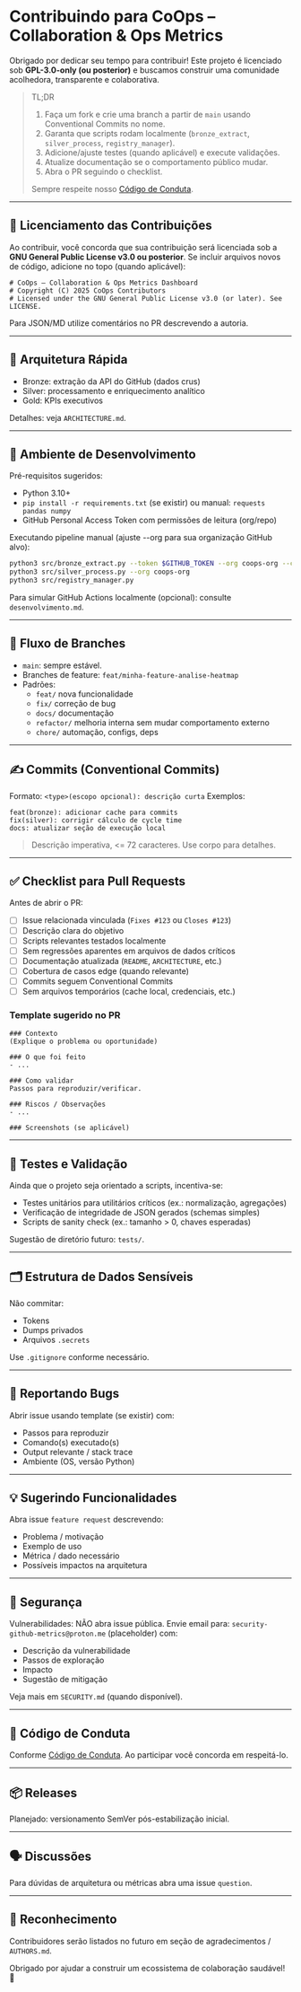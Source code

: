 # Contribuindo para CoOps – Collaboration & Ops Metrics

Obrigado por dedicar seu tempo para contribuir! Este projeto é licenciado sob **GPL-3.0-only (ou posterior)** e buscamos construir uma comunidade acolhedora, transparente e colaborativa.

> TL;DR
> 1. Faça um fork e crie uma branch a partir de `main` usando Conventional Commits no nome.  
> 2. Garanta que scripts rodam localmente (`bronze_extract`, `silver_process`, `registry_manager`).  
> 3. Adicione/ajuste testes (quando aplicável) e execute validações.  
> 4. Atualize documentação se o comportamento público mudar.  
> 5. Abra o PR seguindo o checklist.  
>
> Sempre respeite nosso [Código de Conduta](CODE_OF_CONDUCT.md).

---
## 📜 Licenciamento das Contribuições
Ao contribuir, você concorda que sua contribuição será licenciada sob a **GNU General Public License v3.0 ou posterior**. Se incluir arquivos novos de código, adicione no topo (quando aplicável):
```
# CoOps – Collaboration & Ops Metrics Dashboard
# Copyright (C) 2025 CoOps Contributors
# Licensed under the GNU General Public License v3.0 (or later). See LICENSE.
```
Para JSON/MD utilize comentários no PR descrevendo a autoria.

---
## 🧱 Arquitetura Rápida
- Bronze: extração da API do GitHub (dados crus)
- Silver: processamento e enriquecimento analítico
- Gold: KPIs executivos

Detalhes: veja `ARCHITECTURE.md`.

---
## 🔧 Ambiente de Desenvolvimento
Pré-requisitos sugeridos:
- Python 3.10+
- `pip install -r requirements.txt` (se existir) ou manual: `requests pandas numpy`
- GitHub Personal Access Token com permissões de leitura (org/repo)

Executando pipeline manual (ajuste --org para sua organização GitHub alvo):
```bash
python3 src/bronze_extract.py --token $GITHUB_TOKEN --org coops-org --cache
python3 src/silver_process.py --org coops-org
python3 src/registry_manager.py
```

Para simular GitHub Actions localmente (opcional): consulte `desenvolvimento.md`.

---
## 🌿 Fluxo de Branches
- `main`: sempre estável.
- Branches de feature: `feat/minha-feature-analise-heatmap`
- Padrões:
  - `feat/` nova funcionalidade
  - `fix/` correção de bug
  - `docs/` documentação
  - `refactor/` melhoria interna sem mudar comportamento externo
  - `chore/` automação, configs, deps

---
## ✍️ Commits (Conventional Commits)
Formato: `<type>(escopo opcional): descrição curta`
Exemplos:
```
feat(bronze): adicionar cache para commits
fix(silver): corrigir cálculo de cycle time
docs: atualizar seção de execução local
```
> Descrição imperativa, <= 72 caracteres. Use corpo para detalhes.

---
## ✅ Checklist para Pull Requests
Antes de abrir o PR:
- [ ] Issue relacionada vinculada (`Fixes #123` ou `Closes #123`)
- [ ] Descrição clara do objetivo
- [ ] Scripts relevantes testados localmente
- [ ] Sem regressões aparentes em arquivos de dados críticos
- [ ] Documentação atualizada (`README`, `ARCHITECTURE`, etc.)
- [ ] Cobertura de casos edge (quando relevante)
- [ ] Commits seguem Conventional Commits
- [ ] Sem arquivos temporários (cache local, credenciais, etc.)

### Template sugerido no PR
```
### Contexto
(Explique o problema ou oportunidade)

### O que foi feito
- ...

### Como validar
Passos para reproduzir/verificar.

### Riscos / Observações
- ...

### Screenshots (se aplicável)
```

---
## 🧪 Testes e Validação
Ainda que o projeto seja orientado a scripts, incentiva-se:
- Testes unitários para utilitários críticos (ex.: normalização, agregações)
- Verificação de integridade de JSON gerados (schemas simples)
- Scripts de sanity check (ex.: tamanho > 0, chaves esperadas)

Sugestão de diretório futuro: `tests/`.

---
## 🗂️ Estrutura de Dados Sensíveis
Não commitar:
- Tokens
- Dumps privados
- Arquivos `.secrets`

Use `.gitignore` conforme necessário.

---
## 🐛 Reportando Bugs
Abrir issue usando template (se existir) com:
- Passos para reproduzir
- Comando(s) executado(s)
- Output relevante / stack trace
- Ambiente (OS, versão Python)

---
## 💡 Sugerindo Funcionalidades
Abra issue `feature request` descrevendo:
- Problema / motivação
- Exemplo de uso
- Métrica / dado necessário
- Possíveis impactos na arquitetura

---
## 🔐 Segurança
Vulnerabilidades: NÃO abra issue pública. Envie email para: `security-github-metrics@proton.me` (placeholder) com:
- Descrição da vulnerabilidade
- Passos de exploração
- Impacto
- Sugestão de mitigação

Veja mais em `SECURITY.md` (quando disponível).

---
## 🤝 Código de Conduta
Conforme [Código de Conduta](CODE_OF_CONDUCT.md). Ao participar você concorda em respeitá-lo.

---
## 📦 Releases
Planejado: versionamento SemVer pós-estabilização inicial.

---
## 🗣️ Discussões
Para dúvidas de arquitetura ou métricas abra uma issue `question`.

---
## 🙌 Reconhecimento
Contribuidores serão listados no futuro em seção de agradecimentos / `AUTHORS.md`.

Obrigado por ajudar a construir um ecossistema de colaboração saudável! 🎉
